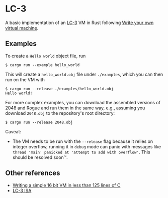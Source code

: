 # LC-3

A basic implementation of an [LC-3](https://en.wikipedia.org/wiki/Little_Computer_3) VM in Rust following [Write your own virtual machine](https://justinmeiners.github.io/lc3-vm).

## Examples

To create a `Hello world` object file, run

```
$ cargo run --example hello_world
```
This will create a `hello_world.obj` file under `./examples`, which you can then run on the VM with

```
$ cargo run --release ./examples/hello_world.obj
Hello world!
```

For more complex examples, you can download the assembled versions of [2048](https://justinmeiners.github.io/lc3-vm/supplies/2048.obj) and [Rogue](https://justinmeiners.github.io/lc3-vm/supplies/rogue.obj) and run them in the same way, e.g., assuming you download `2048.obj` to the repository's root directory:

```
$ cargo run --release 2048.obj
```

Caveat:
- The VM needs to be run with the `--release` flag because it relies on integer overflow, running it in `debug` mode can panic with messages like `thread 'main' panicked at 'attempt to add with overflow'`. This should be resolved soon™.

## Other references

- [Writing a simple 16 bit VM in less than 125 lines of C](https://www.andreinc.net/2021/12/01/writing-a-simple-vm-in-less-than-125-lines-of-c)
- [LC-3 ISA](https://justinmeiners.github.io/lc3-vm/supplies/lc3-isa.pdf)